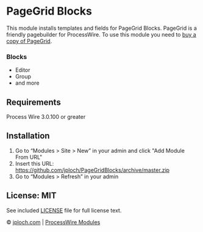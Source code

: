 # PageGrid Blocks
This module installs templates and fields for PageGrid Blocks. PageGrid is a friendly pagebuilder for ProcessWire.
To use this module you need to [buy a copy of PageGrid](https://page-grid.com/buy-now/). 

### Blocks

* Editor
* Group
* and more


## Requirements
Process Wire 3.0.100 or greater

## Installation

1. Go to “Modules > Site > New” in your admin and click "Add Module From URL"
2. Insert this URL: https://github.com/jploch/PageGridBlocks/archive/master.zip
3. Go to “Modules > Refresh” in your admin

## License: MIT

See included [LICENSE](https://github.com/jploch/AdminThemeCanvas/blob/master/LICENSE) file for full license text.

© [jploch.com](https://www.janploch.de) | [ProcessWire Modules](https://modules.processwire.com/authors/jploch/)
